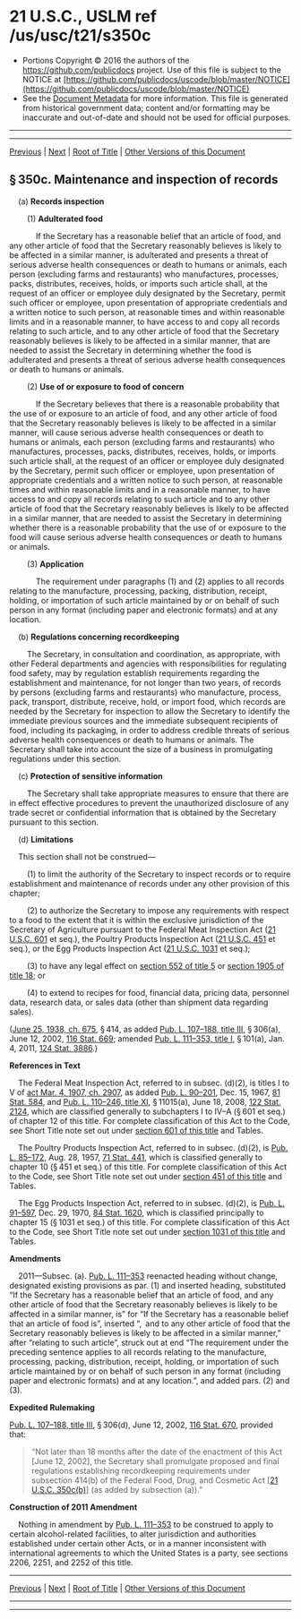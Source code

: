 ---
---

# 21 U.S.C., USLM ref /us/usc/t21/s350c

* Portions Copyright © 2016 the authors of the https://github.com/publicdocs project.
  Use of this file is subject to the NOTICE at [https://github.com/publicdocs/uscode/blob/master/NOTICE](https://github.com/publicdocs/uscode/blob/master/NOTICE)
* See the [Document Metadata](././../../../../..//README.md) for more information.
  This file is generated from historical government data; content and/or formatting may be inaccurate and out-of-date and should not be used for official purposes.

----------
----------

[Previous](./../../../../..//us/usc/t21/ch9/schIV/m__us_usc_t21_s350b.md) | [Next](./../../../../..//us/usc/t21/ch9/schIV/m__us_usc_t21_s350d.md) | [Root of Title](./../../../../../) | [Other Versions of this Document](https://publicdocs.github.io/go/links?ns=uslm&ref=%2Fus%2Fusc%2Ft21%2Fs350c)

## § 350c. Maintenance and inspection of records

    (a) __Records inspection__ 

        (1) __Adulterated food__ 

            If the Secretary has a reasonable belief that an article of food, and any other article of food that the Secretary reasonably believes is likely to be affected in a similar manner, is adulterated and presents a threat of serious adverse health consequences or death to humans or animals, each person (excluding farms and restaurants) who manufactures, processes, packs, distributes, receives, holds, or imports such article shall, at the request of an officer or employee duly designated by the Secretary, permit such officer or employee, upon presentation of appropriate credentials and a written notice to such person, at reasonable times and within reasonable limits and in a reasonable manner, to have access to and copy all records relating to such article, and to any other article of food that the Secretary reasonably believes is likely to be affected in a similar manner, that are needed to assist the Secretary in determining whether the food is adulterated and presents a threat of serious adverse health consequences or death to humans or animals.

        (2) __Use of or exposure to food of concern__ 

            If the Secretary believes that there is a reasonable probability that the use of or exposure to an article of food, and any other article of food that the Secretary reasonably believes is likely to be affected in a similar manner, will cause serious adverse health consequences or death to humans or animals, each person (excluding farms and restaurants) who manufactures, processes, packs, distributes, receives, holds, or imports such article shall, at the request of an officer or employee duly designated by the Secretary, permit such officer or employee, upon presentation of appropriate credentials and a written notice to such person, at reasonable times and within reasonable limits and in a reasonable manner, to have access to and copy all records relating to such article and to any other article of food that the Secretary reasonably believes is likely to be affected in a similar manner, that are needed to assist the Secretary in determining whether there is a reasonable probability that the use of or exposure to the food will cause serious adverse health consequences or death to humans or animals.

        (3) __Application__ 

            The requirement under paragraphs (1) and (2) applies to all records relating to the manufacture, processing, packing, distribution, receipt, holding, or importation of such article maintained by or on behalf of such person in any format (including paper and electronic formats) and at any location.

    (b) __Regulations concerning recordkeeping__ 

        The Secretary, in consultation and coordination, as appropriate, with other Federal departments and agencies with responsibilities for regulating food safety, may by regulation establish requirements regarding the establishment and maintenance, for not longer than two years, of records by persons (excluding farms and restaurants) who manufacture, process, pack, transport, distribute, receive, hold, or import food, which records are needed by the Secretary for inspection to allow the Secretary to identify the immediate previous sources and the immediate subsequent recipients of food, including its packaging, in order to address credible threats of serious adverse health consequences or death to humans or animals. The Secretary shall take into account the size of a business in promulgating regulations under this section.

    (c) __Protection of sensitive information__ 

        The Secretary shall take appropriate measures to ensure that there are in effect effective procedures to prevent the unauthorized disclosure of any trade secret or confidential information that is obtained by the Secretary pursuant to this section.

    (d) __Limitations__ 

    This section shall not be construed—

        (1) to limit the authority of the Secretary to inspect records or to require establishment and maintenance of records under any other provision of this chapter;

        (2) to authorize the Secretary to impose any requirements with respect to a food to the extent that it is within the exclusive jurisdiction of the Secretary of Agriculture pursuant to the Federal Meat Inspection Act ([21 U.S.C. 601][/us/usc/t21/s601] et seq.), the Poultry Products Inspection Act ([21 U.S.C. 451][/us/usc/t21/s451] et seq.), or the Egg Products Inspection Act ([21 U.S.C. 1031][/us/usc/t21/s1031] et seq.);

        (3) to have any legal effect on [section 552 of title 5][/us/usc/t5/s552] or [section 1905 of title 18][/us/usc/t18/s1905]; or

        (4) to extend to recipes for food, financial data, pricing data, personnel data, research data, or sales data (other than shipment data regarding sales).

([June 25, 1938, ch. 675][/us/act/1938-06-25/ch675], § 414, as added [Pub. L. 107–188, title III][/us/pl/107/188/tIII], § 306(a), June 12, 2002, [116 Stat. 669][/us/stat/116/669]; amended [Pub. L. 111–353, title I][/us/pl/111/353/tI], § 101(a), Jan. 4, 2011, [124 Stat. 3886][/us/stat/124/3886].)

 __References in Text__ 

    The Federal Meat Inspection Act, referred to in subsec. (d)(2), is titles I to V of [act Mar. 4, 1907, ch. 2907][/us/act/1907-03-04/ch2907], as added [Pub. L. 90–201][/us/pl/90/201], Dec. 15, 1967, [81 Stat. 584][/us/stat/81/584], and [Pub. L. 110–246, title XI][/us/pl/110/246/tXI], § 11015(a), June 18, 2008, [122 Stat. 2124][/us/stat/122/2124], which are classified generally to subchapters I to IV–A (§ 601 et seq.) of chapter 12 of this title. For complete classification of this Act to the Code, see Short Title note set out under [section 601 of this title][/us/usc/t21/s601] and Tables.

    The Poultry Products Inspection Act, referred to in subsec. (d)(2), is [Pub. L. 85–172][/us/pl/85/172], Aug. 28, 1957, [71 Stat. 441][/us/stat/71/441], which is classified generally to chapter 10 (§ 451 et seq.) of this title. For complete classification of this Act to the Code, see Short Title note set out under [section 451 of this title][/us/usc/t21/s451] and Tables.

    The Egg Products Inspection Act, referred to in subsec. (d)(2), is [Pub. L. 91–597][/us/pl/91/597], Dec. 29, 1970, [84 Stat. 1620][/us/stat/84/1620], which is classified principally to chapter 15 (§ 1031 et seq.) of this title. For complete classification of this Act to the Code, see Short Title note set out under [section 1031 of this title][/us/usc/t21/s1031] and Tables.

 __Amendments__ 

    2011—Subsec. (a). [Pub. L. 111–353][/us/pl/111/353] reenacted heading without change, designated existing provisions as par. (1) and inserted heading, substituted “If the Secretary has a reasonable belief that an article of food, and any other article of food that the Secretary reasonably believes is likely to be affected in a similar manner, is” for “If the Secretary has a reasonable belief that an article of food is”, inserted “, and to any other article of food that the Secretary reasonably believes is likely to be affected in a similar manner,” after “relating to such article”, struck out at end “The requirement under the preceding sentence applies to all records relating to the manufacture, processing, packing, distribution, receipt, holding, or importation of such article maintained by or on behalf of such person in any format (including paper and electronic formats) and at any location.”, and added pars. (2) and (3).

 __Expedited Rulemaking__ 

[Pub. L. 107–188, title III][/us/pl/107/188/tIII], § 306(d), June 12, 2002, [116 Stat. 670][/us/stat/116/670], provided that: 

> “Not later than 18 months after the date of the enactment of this Act \[June 12, 2002\], the Secretary shall promulgate proposed and final regulations establishing recordkeeping requirements under subsection 414(b) of the Federal Food, Drug, and Cosmetic Act \[[21 U.S.C. 350c(b)][/us/usc/t21/s350c/b]\] (as added by subsection (a)).”

 __Construction of 2011 Amendment__ 

    Nothing in amendment by [Pub. L. 111–353][/us/pl/111/353] to be construed to apply to certain alcohol-related facilities, to alter jurisdiction and authorities established under certain other Acts, or in a manner inconsistent with international agreements to which the United States is a party, see sections 2206, 2251, and 2252 of this title.

----------

[Previous](./../../../../..//us/usc/t21/ch9/schIV/m__us_usc_t21_s350b.md) | [Next](./../../../../..//us/usc/t21/ch9/schIV/m__us_usc_t21_s350d.md) | [Root of Title](./../../../../../) | [Other Versions of this Document](https://publicdocs.github.io/go/links?ns=uslm&ref=%2Fus%2Fusc%2Ft21%2Fs350c)

----------
----------

[/us/usc/t21/s601]: https://publicdocs.github.io/go/links?ns=uslm&ref=%2Fus%2Fusc%2Ft21%2Fs601
[/us/usc/t21/s451]: https://publicdocs.github.io/go/links?ns=uslm&ref=%2Fus%2Fusc%2Ft21%2Fs451
[/us/usc/t21/s1031]: https://publicdocs.github.io/go/links?ns=uslm&ref=%2Fus%2Fusc%2Ft21%2Fs1031
[/us/usc/t5/s552]: https://publicdocs.github.io/go/links?ns=uslm&ref=%2Fus%2Fusc%2Ft5%2Fs552
[/us/usc/t18/s1905]: https://publicdocs.github.io/go/links?ns=uslm&ref=%2Fus%2Fusc%2Ft18%2Fs1905
[/us/act/1938-06-25/ch675]: https://publicdocs.github.io/go/links?ns=uslm&ref=%2Fus%2Fact%2F1938-06-25%2Fch675
[/us/pl/107/188/tIII]: https://publicdocs.github.io/go/links?ns=uslm&ref=%2Fus%2Fpl%2F107%2F188%2FtIII
[/us/stat/116/669]: https://publicdocs.github.io/go/links?ns=uslm&ref=%2Fus%2Fstat%2F116%2F669
[/us/pl/111/353/tI]: https://publicdocs.github.io/go/links?ns=uslm&ref=%2Fus%2Fpl%2F111%2F353%2FtI
[/us/stat/124/3886]: https://publicdocs.github.io/go/links?ns=uslm&ref=%2Fus%2Fstat%2F124%2F3886
[/us/act/1907-03-04/ch2907]: https://publicdocs.github.io/go/links?ns=uslm&ref=%2Fus%2Fact%2F1907-03-04%2Fch2907
[/us/pl/90/201]: https://publicdocs.github.io/go/links?ns=uslm&ref=%2Fus%2Fpl%2F90%2F201
[/us/stat/81/584]: https://publicdocs.github.io/go/links?ns=uslm&ref=%2Fus%2Fstat%2F81%2F584
[/us/pl/110/246/tXI]: https://publicdocs.github.io/go/links?ns=uslm&ref=%2Fus%2Fpl%2F110%2F246%2FtXI
[/us/stat/122/2124]: https://publicdocs.github.io/go/links?ns=uslm&ref=%2Fus%2Fstat%2F122%2F2124
[/us/usc/t21/s601]: https://publicdocs.github.io/go/links?ns=uslm&ref=%2Fus%2Fusc%2Ft21%2Fs601
[/us/pl/85/172]: https://publicdocs.github.io/go/links?ns=uslm&ref=%2Fus%2Fpl%2F85%2F172
[/us/stat/71/441]: https://publicdocs.github.io/go/links?ns=uslm&ref=%2Fus%2Fstat%2F71%2F441
[/us/usc/t21/s451]: https://publicdocs.github.io/go/links?ns=uslm&ref=%2Fus%2Fusc%2Ft21%2Fs451
[/us/pl/91/597]: https://publicdocs.github.io/go/links?ns=uslm&ref=%2Fus%2Fpl%2F91%2F597
[/us/stat/84/1620]: https://publicdocs.github.io/go/links?ns=uslm&ref=%2Fus%2Fstat%2F84%2F1620
[/us/usc/t21/s1031]: https://publicdocs.github.io/go/links?ns=uslm&ref=%2Fus%2Fusc%2Ft21%2Fs1031
[/us/pl/111/353]: https://publicdocs.github.io/go/links?ns=uslm&ref=%2Fus%2Fpl%2F111%2F353
[/us/pl/107/188/tIII]: https://publicdocs.github.io/go/links?ns=uslm&ref=%2Fus%2Fpl%2F107%2F188%2FtIII
[/us/stat/116/670]: https://publicdocs.github.io/go/links?ns=uslm&ref=%2Fus%2Fstat%2F116%2F670
[/us/usc/t21/s350c/b]: https://publicdocs.github.io/go/links?ns=uslm&ref=%2Fus%2Fusc%2Ft21%2Fs350c%2Fb
[/us/pl/111/353]: https://publicdocs.github.io/go/links?ns=uslm&ref=%2Fus%2Fpl%2F111%2F353



